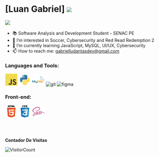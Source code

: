 # [Luan Gabriel] <img src="https://media.tenor.com/TVdvv_3wKY8AAAAj/glorp-bouncing-slime.gif" width="35px">

<img src="https://cdn.pixilart.com/photos/large/ed1e66afa55e803.gif" width="60%" />

- 📚 Software Analysis and Development Student - SENAC PE
- 👀 I’m interested in Soccer, Cybersecurity and Red Read Redemption 2 
- 🌱 I’m currently learning JavaScript, MySQL, UI/UX, Cybersecurity
- 📫 How to reach me: gabrielludantasdev@gmail.com


<h3 align="left">Languages and Tools:</h3>
  <p align="left">
  <img src="https://raw.githubusercontent.com/devicons/devicon/master/icons/javascript/javascript-original.svg" alt="javascript" width="40" height="40"/>
  <img src="https://raw.githubusercontent.com/devicons/devicon/master/icons/python/python-original.svg" alt="python" width="40" height="40"/> 
  <img src="https://raw.githubusercontent.com/devicons/devicon/master/icons/mysql/mysql-original-wordmark.svg" alt="mysql" width="40" height="40"/>
  <img src="https://www.vectorlogo.zone/logos/git-scm/git-scm-icon.svg" alt="git" width="40" height="40"/>
  <img src="https://www.vectorlogo.zone/logos/figma/figma-icon.svg" alt="figma" width="40" height="40"/>
  </p>
  
  <h3 align="left">Front-end:</h3>
  <p align="left">
  <img src="https://raw.githubusercontent.com/devicons/devicon/master/icons/html5/html5-original-wordmark.svg" alt="html5" width="40" height="40"/>
  <img src="https://raw.githubusercontent.com/devicons/devicon/master/icons/css3/css3-original-wordmark.svg" alt="css3" width="40" height="40"/>
  <img src="https://raw.githubusercontent.com/devicons/devicon/master/icons/sass/sass-original.svg" alt="sass" width="40" height="40"/>
  </p>
  
  <br> <br>
  
  **Contador De Visitas**

![VisitorCount](https://profile-counter.glitch.me/{LuanGabrielDEV}/count.svg)

<!---
LuanGabrielDEV/LuanGabrielDEV is a ✨ special ✨ repository because its `README.md` (this file) appears on your GitHub profile.
You can click the Preview link to take a look at your changes.
--->
